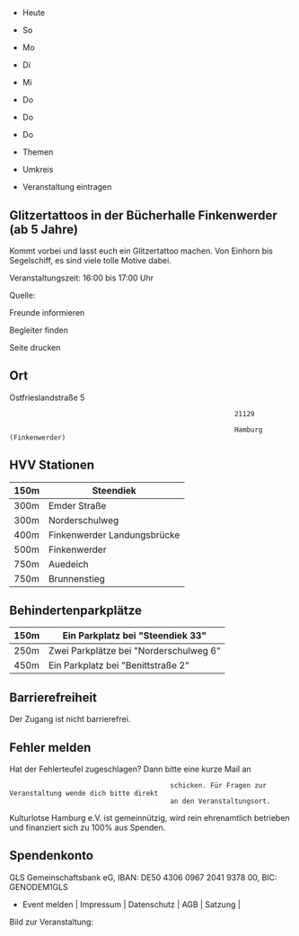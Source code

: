 # 

- Heute
- So
- Mo
- Di
- Mi
- Do
- Do
- Do

- Themen
- Umkreis

- Veranstaltung eintragen

## Glitzertattoos in der Bücherhalle Finkenwerder (ab 5 Jahre)

<!-- image -->

Kommt vorbei und lasst euch ein Glitzertattoo machen. Von Einhorn bis Segelschiff, es sind viele tolle Motive dabei.

Veranstaltungszeit: 16:00 bis 17:00 Uhr

Quelle:

Freunde informieren

Begleiter finden

Seite drucken

## Ort

Ostfrieslandstraße 5

				                                            21129 

				                                            Hamburg (Finkenwerder)

## HVV Stationen

| 150m   | Steendiek                   |
|--------|-----------------------------|
| 300m   | Emder Straße                |
| 300m   | Norderschulweg              |
| 400m   | Finkenwerder Landungsbrücke |
| 500m   | Finkenwerder                |
| 750m   | Auedeich                    |
| 750m   | Brunnenstieg                |

## Behindertenparkplätze

| 150m   | Ein Parkplatz bei "Steendiek 33"       |
|--------|----------------------------------------|
| 250m   | Zwei Parkplätze bei "Norderschulweg 6" |
| 450m   | Ein Parkplatz bei "Benittstraße 2"     |

## Barrierefreiheit

Der Zugang ist nicht barrierefrei.

## Fehler melden

Hat der Fehlerteufel zugeschlagen? Dann bitte eine kurze Mail an
											
											schicken. Für Fragen zur Veranstaltung wende dich bitte direkt
											an den Veranstaltungsort.

Kulturlotse Hamburg e.V. ist gemeinnützig, wird rein ehrenamtlich betrieben und finanziert sich zu 100% aus Spenden.

## Spendenkonto

GLS Gemeinschaftsbank eG, IBAN: DE50 4306 0967 2041 9378 00, BIC: GENODEM1GLS

- Event melden | Impressum | Datenschutz | AGB | Satzung |

Bild zur Veranstaltung:

<!-- image -->